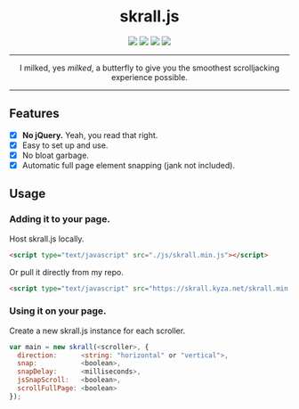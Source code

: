 <h1 align="center">skrall.js</h1>
<p align="center">
  <img src="https://img.shields.io/github/size/KyzaGitHub/skrall.js/skrall.js?label=Full%20Size&style=flat-square">
  <img src="https://img.shields.io/github/size/KyzaGitHub/skrall.js/skrall.min.js?label=Minified&style=flat-square">
  <img src="https://img.badgesize.io/KyzaGitHub/skrall.js/master/skrall.min.js.svg?compression=gzip&label=GZipped&color=007ec6&style=flat-square">
  <img src="https://img.badgesize.io/KyzaGitHub/skrall.js/master/skrall.min.js.svg?compression=brotli&label=Brotli%20Size&color=007ec6&style=flat-square">
</p>
<hr>
<p align="center">
  I milked, yes <i>milked</i>, a butterfly to give you the smoothest scrolljacking experience possible.
</p>
<hr>

## Features

- [x] **No jQuery.** Yeah, you read that right.
- [x] Easy to set up and use.
- [x] No bloat garbage.
- [x] Automatic full page element snapping (jank not included).

## Usage

### Adding it to your page.

Host skrall.js locally.

```html
<script type="text/javascript" src="./js/skrall.min.js"></script>
```

Or pull it directly from my repo.

```html
<script type="text/javascript" src="https://skrall.kyza.net/skrall.min.js"></script>
```

### Using it on your page.

Create a new skrall.js instance for each scroller.

```javascript
var main = new skrall(<scroller>, {
  direction:      <string: "horizontal" or "vertical">,
  snap:           <boolean>,
  snapDelay:      <milliseconds>,
  jsSnapScroll:   <boolean>,
  scrollFullPage: <boolean>
});
```
